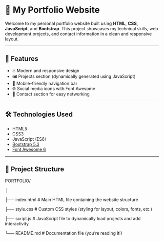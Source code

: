 # 💼 My Portfolio Website

Welcome to my personal portfolio website built using **HTML**, **CSS**, **JavaScript**, and **Bootstrap**. This project showcases my technical skills, web development projects, and contact information in a clean and responsive layout.

---

## 🚀 Features

- 🔥 Modern and responsive design
- 🖼️ Projects section (dynamically generated using JavaScript)
- 📱 Mobile-friendly navigation bar
- 🌐 Social media icons with Font Awesome
- 📩 Contact section for easy networking

---

## 🛠️ Technologies Used

- HTML5
- CSS3
- JavaScript (ES6)
- [Bootstrap 5.3](https://getbootstrap.com/)
- [Font Awesome 6](https://fontawesome.com/)

---

## 📂 Project Structure
PORTFOLIO/

│

├── index.html          # Main HTML file containing the website structure

├── style.css           # Custom CSS styles (styling for layout, colors, fonts, etc.)

├── script.js           # JavaScript file to dynamically load projects and add interactivity

└── README.md           # Documentation file (you’re reading it!)
